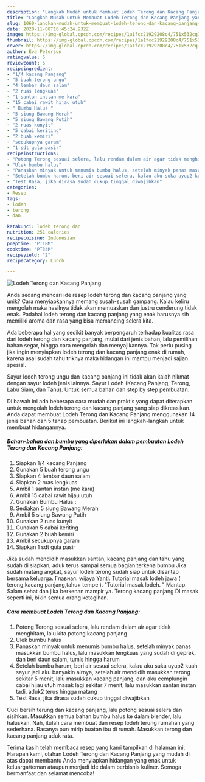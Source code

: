 ```yaml
---
description: "Langkah Mudah untuk Membuat Lodeh Terong dan Kacang Panjang yang Bisa Manjain Lidah"
title: "Langkah Mudah untuk Membuat Lodeh Terong dan Kacang Panjang yang Bisa Manjain Lidah"
slug: 1060-langkah-mudah-untuk-membuat-lodeh-terong-dan-kacang-panjang-yang-bisa-manjain-lidah
date: 2020-11-08T16:45:24.932Z
image: https://img-global.cpcdn.com/recipes/1a1fcc21929208c4/751x532cq70/lodeh-terong-dan-kacang-panjang-foto-resep-utama.jpg
thumbnail: https://img-global.cpcdn.com/recipes/1a1fcc21929208c4/751x532cq70/lodeh-terong-dan-kacang-panjang-foto-resep-utama.jpg
cover: https://img-global.cpcdn.com/recipes/1a1fcc21929208c4/751x532cq70/lodeh-terong-dan-kacang-panjang-foto-resep-utama.jpg
author: Eva Peterson
ratingvalue: 5
reviewcount: 6
recipeingredient:
- "1/4 kacang Panjang"
- "5 buah terong ungu"
- "4 lembar daun salam"
- "2 ruas lengkuas"
- "1 santan instan me kara"
- "15 cabai rawit hijau utuh"
- " Bumbu Halus "
- "5 siung Bawang Merah"
- "5 siung Bawang Putih"
- "2 ruas kunyit"
- "5 cabai keriting"
- "2 buah kemiri"
- "secukupnya garam"
- "1 sdt gula pasir"
recipeinstructions:
- "Potong Terong sesuai selera, lalu rendam dalam air agar tidak menghitam, lalu kita potong kacang panjang"
- "Ulek bumbu halus"
- "Panaskan minyak untuk menumis bumbu halus, setelah minyak panas masukkan bumbu halus, lalu masukkan lengkuas yang sudah di geprek, dan beri daun salam, tumis hingga harum"
- "Setelah bumbu harum, beri air sesuai selera, kalau aku suka uyup2 kuah sayur jadi aku banyakin airnya, setelah air mendidih masukkan terong sekitar 5 menit, lalu masukkan kacang panjang, dan aku cemplungin cabai hijau utuh masak lagi sekitar 7 menit, lalu masukkan santan instan tadi, aduk2 terus hingga matang"
- "Test Rasa, jika dirasa sudah cukup tinggal diwajibkan"
categories:
- Resep
tags:
- lodeh
- terong
- dan

katakunci: lodeh terong dan 
nutrition: 251 calories
recipecuisine: Indonesian
preptime: "PT18M"
cooktime: "PT34M"
recipeyield: "2"
recipecategory: Lunch

---
```



![Lodeh Terong dan Kacang Panjang](https://img-global.cpcdn.com/recipes/1a1fcc21929208c4/751x532cq70/lodeh-terong-dan-kacang-panjang-foto-resep-utama.jpg)

Anda sedang mencari ide resep lodeh terong dan kacang panjang yang unik? Cara menyiapkannya memang susah-susah gampang. Kalau keliru mengolah maka hasilnya tidak akan memuaskan dan justru cenderung tidak enak. Padahal lodeh terong dan kacang panjang yang enak harusnya sih memiliki aroma dan rasa yang bisa memancing selera kita.

Ada beberapa hal yang sedikit banyak berpengaruh terhadap kualitas rasa dari lodeh terong dan kacang panjang, mulai dari jenis bahan, lalu pemilihan bahan segar, hingga cara mengolah dan menyajikannya. Tak perlu pusing jika ingin menyiapkan lodeh terong dan kacang panjang enak di rumah, karena asal sudah tahu triknya maka hidangan ini mampu menjadi sajian spesial.

Sayur lodeh terong ungu dan kacang panjang ini tidak akan kalah nikmat dengan sayur lodeh jenis lainnya. Sayur Lodeh (Kacang Panjang, Terong, Labu Siam, dan Tahu). Untuk semua bahan dan step by step pembuatan.


Di bawah ini ada beberapa cara mudah dan praktis yang dapat diterapkan untuk mengolah lodeh terong dan kacang panjang yang siap dikreasikan. Anda dapat membuat Lodeh Terong dan Kacang Panjang menggunakan 14 jenis bahan dan 5 tahap pembuatan. Berikut ini langkah-langkah untuk membuat hidangannya.

<!--inarticleads1-->

##### Bahan-bahan dan bumbu yang diperlukan dalam pembuatan Lodeh Terong dan Kacang Panjang:

1. Siapkan 1/4 kacang Panjang
1. Gunakan 5 buah terong ungu
1. Siapkan 4 lembar daun salam
1. Siapkan 2 ruas lengkuas
1. Ambil 1 santan instan (me kara)
1. Ambil 15 cabai rawit hijau utuh
1. Gunakan  Bumbu Halus :
1. Sediakan 5 siung Bawang Merah
1. Ambil 5 siung Bawang Putih
1. Gunakan 2 ruas kunyit
1. Gunakan 5 cabai keriting
1. Gunakan 2 buah kemiri
1. Ambil secukupnya garam
1. Siapkan 1 sdt gula pasir


Jika sudah mendidih masukkan santan, kacang panjang dan tahu yang sudah di siapkan, aduk terus sampai semua bagian terkena bumbu Jika sudah matang angkat, sayur lodeh terong sudah siap untuk disantap bersama keluarga. Главная. wijaya Yanti. Tutorial masak lodeh jawa ( terong,kacang panjang,tahu+ tempe ). &#34;Tutorial masak lodeh. &#34; Mantap. Salam sehat dan jika berkenan mampir ya. Terong kacang panjang DI masak seperti ini, bikin semua orang ketagihan. 

<!--inarticleads2-->

##### Cara membuat Lodeh Terong dan Kacang Panjang:

1. Potong Terong sesuai selera, lalu rendam dalam air agar tidak menghitam, lalu kita potong kacang panjang
1. Ulek bumbu halus
1. Panaskan minyak untuk menumis bumbu halus, setelah minyak panas masukkan bumbu halus, lalu masukkan lengkuas yang sudah di geprek, dan beri daun salam, tumis hingga harum
1. Setelah bumbu harum, beri air sesuai selera, kalau aku suka uyup2 kuah sayur jadi aku banyakin airnya, setelah air mendidih masukkan terong sekitar 5 menit, lalu masukkan kacang panjang, dan aku cemplungin cabai hijau utuh masak lagi sekitar 7 menit, lalu masukkan santan instan tadi, aduk2 terus hingga matang
1. Test Rasa, jika dirasa sudah cukup tinggal diwajibkan


Cuci bersih terung dan kacang panjang, lalu potong sesuai selera dan sisihkan. Masukkan semua bahan bumbu halus ke dalam blender, lalu haluskan. Nah, itulah cara membuat dan resep lodeh terung rumahan yang sederhana. Rasanya pun mirip buatan ibu di rumah. Masukkan terong dan kacang panjang aduk rata. 

Terima kasih telah membaca resep yang kami tampilkan di halaman ini. Harapan kami, olahan Lodeh Terong dan Kacang Panjang yang mudah di atas dapat membantu Anda menyiapkan hidangan yang enak untuk keluarga/teman ataupun menjadi ide dalam berbisnis kuliner. Semoga bermanfaat dan selamat mencoba!
